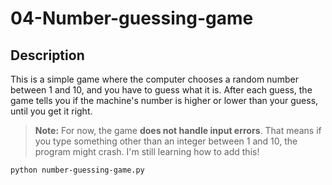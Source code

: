 # 04-Number-guessing-game

## Description

This is a simple game where the computer chooses a random number between 1 and 10, and you have to guess what it is. After each guess, the game tells you if the machine's number is higher or lower than your guess, until you get it right.

> **Note:** For now, the game **does not handle input errors**. That means if you type something other than an integer between 1 and 10, the program might crash. I'm still learning how to add this!

```bash
python number-guessing-game.py